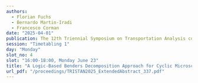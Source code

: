 ```yaml
---
authors:
  - Florian Fuchs
  - Bernardo Martin-Iradi
  - Francesco Corman
date: "2025-04-01"
publication: The 12th Triennial Symposium on Transportation Analysis conference
session: "Timetabling 1"
day: "Monday"
slot_no: 4
slot: "16:00-18:00, Monday June 23"
title: "A Logic-Based Benders Decomposition Approach for Cyclic Microscopic Timetabling"
url_pdf: "/proceedings/TRISTAN2025_ExtendedAbstract_337.pdf"
---
```

